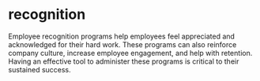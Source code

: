 # recognition

Employee recognition programs help employees feel appreciated and acknowledged for their hard work. 
These programs can also reinforce company culture, increase employee engagement, and help with retention. 
Having an effective tool to administer these programs is critical to their sustained success.
